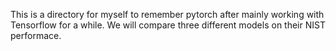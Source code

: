 This is a directory for myself to remember pytorch after mainly working with Tensorflow for a while. We will compare three different models on their NIST performace. 
